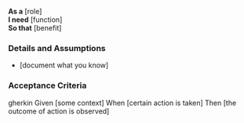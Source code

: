 **As a** [role]  
**I need** [function]  
**So that** [benefit]  

### Details and Assumptions
* [document what you know]  

### Acceptance Criteria
gherkin
Given [some context]
When [certain action is taken]
Then [the outcome of action is observed]
